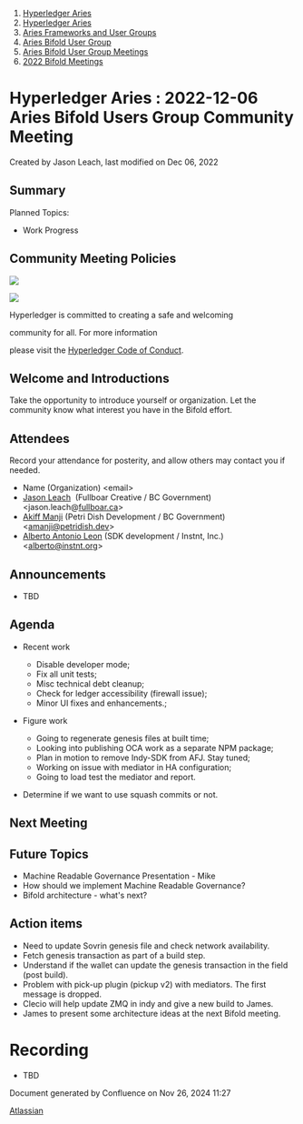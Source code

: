 1. [Hyperledger Aries](index.html)
2. [Hyperledger Aries](Hyperledger-Aries_18481154.html)
3. [Aries Frameworks and User Groups](Aries-Frameworks-and-User-Groups_18481290.html)
4. [Aries Bifold User Group](Aries-Bifold-User-Group_18490719.html)
5. [Aries Bifold User Group Meetings](Aries-Bifold-User-Group-Meetings_18490725.html)
6. [2022 Bifold Meetings](2022-Bifold-Meetings_18515892.html)

# Hyperledger Aries : 2022-12-06 Aries Bifold Users Group Community Meeting

Created by Jason Leach, last modified on Dec 06, 2022

## Summary

Planned Topics:

- Work Progress

## Community Meeting Policies

![](https://wiki.hyperledger.org/download/attachments/29034696/Antitrustnotice.png?version=1&modificationDate=1581695654000&api=v2)

![](https://wiki.hyperledger.org/download/attachments/2392771/welcome.png?version=2&modificationDate=1572450107000&api=v2)

Hyperledger is committed to creating a safe and welcoming

community for all. For more information

please visit the [Hyperledger Code of Conduct](https://lf-hyperledger.atlassian.net/wiki/display/HYP/Hyperledger+Code+of+Conduct).

## Welcome and Introductions

Take the opportunity to introduce yourself or organization. Let the community know what interest you have in the Bifold effort.

## Attendees

Record your attendance for posterity, and allow others may contact you if needed.

- Name (Organization) &lt;email&gt;
- [Jason Leach](https://lf-hyperledger.atlassian.net/wiki/people/557058:f6688130-fee2-4c0a-a611-b8623f0d7f57?ref=confluence)  (Fullboar Creative / BC Government) &lt;jason.leach@[fullboar.ca](http://fullboar.ca)&gt;
- [Akiff Manji](https://lf-hyperledger.atlassian.net/wiki/people/557058:493444f6-a19a-4aa4-a9ca-24d3397297bf?ref=confluence) (Petri Dish Development / BC Government) &lt;amanji@petridish.dev&gt;
- [Alberto Antonio Leon](https://lf-hyperledger.atlassian.net/wiki/people/6308ef06f63ba4d04a134cf5?ref=confluence) (SDK development / Instnt, Inc.) &lt;alberto@instnt.org&gt;

## Announcements

- TBD

## Agenda

- Recent work 
  
  - Disable developer mode;
  - Fix all unit tests;
  - Misc technical debt cleanup;
  - Check for ledger accessibility (firewall issue);
  - Minor UI fixes and enhancements.;
- Figure work
  
  - Going to regenerate genesis files at built time;
  - Looking into publishing OCA work as a separate NPM package;
  - Plan in motion to remove Indy-SDK from AFJ. Stay tuned;
  - Working on issue with mediator in HA configuration;
  - Going to load test the mediator and report.
- Determine if we want to use squash commits or not.

## Next Meeting

## Future Topics

- Machine Readable Governance Presentation - Mike
- How should we implement Machine Readable Governance?
- Bifold architecture - what's next?

## Action items

- Need to update Sovrin genesis file and check network availability.
- Fetch genesis transaction as part of a build step.
- Understand if the wallet can update the genesis transaction in the field (post build).
- Problem with pick-up plugin (pickup v2) with mediators. The first message is dropped.
- Clecio will help update ZMQ in indy and give a new build to James.
- James to present some architecture ideas at the next Bifold meeting.

# Recording

- TBD

Document generated by Confluence on Nov 26, 2024 11:27

[Atlassian](http://www.atlassian.com/)
